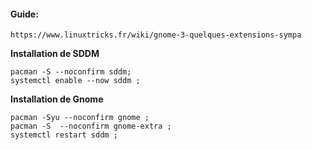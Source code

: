 #### Guide:
```
https://www.linuxtricks.fr/wiki/gnome-3-quelques-extensions-sympa
```

**Installation de SDDM**
```
pacman -S --noconfirm sddm;
systemctl enable --now sddm ;
```

**Installation de Gnome**
```
pacman -Syu --noconfirm gnome ;
pacman -S  --noconfirm gnome-extra ;
systemctl restart sddm ;
```
